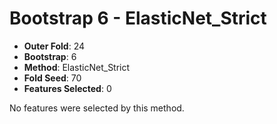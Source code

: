 # Bootstrap 6 - ElasticNet_Strict

- **Outer Fold**: 24
- **Bootstrap**: 6
- **Method**: ElasticNet_Strict
- **Fold Seed**: 70
- **Features Selected**: 0

No features were selected by this method.
